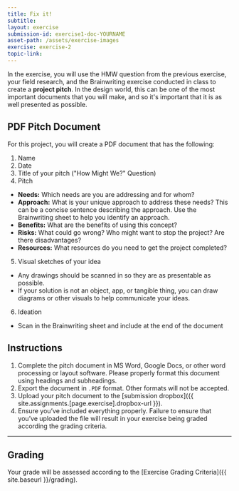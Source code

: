 ```yaml
---
title: Fix it!
subtitle:
layout: exercise
submission-id: exercise1-doc-YOURNAME
asset-path: /assets/exercise-images
exercise: exercise-2
topic-link: 
---
```


In the exercise, you will use the HMW question from the previous exercise, your field research, and the Brainwriting exercise conducted in class to create a **project pitch**. In the design world, this can be one of the most important documents that you will make, and so it's important that it is as well presented as possible.

## PDF Pitch Document
For this project, you will create a PDF document that has the following:

1. Name
2. Date
3. Title of your pitch ("How Might We?" Question)
4. Pitch
  - **Needs:** Which needs are you are addressing and for whom?
  - **Approach:** What is your unique approach to address these needs? This can be a concise sentence describing the approach. Use the Brainwriting sheet to help you identify an approach.
  - **Benefits:** What are the benefits of using this concept?
  - **Risks:** What could go wrong? Who might want to stop the project? Are there disadvantages?
  - **Resources:** What resources do you need to get the project completed?
5. Visual sketches of your idea
  - Any drawings should be scanned in so they are as presentable as possible.
  - If your solution is not an object, app, or tangible thing, you can draw diagrams or other visuals to help communicate your ideas.
6. Ideation
  - Scan in the Brainwriting sheet and include at the end of the document

## Instructions
1. Complete the pitch document in MS Word, Google Docs, or other word processing or layout software. Please properly format this document using headings and subheadings.
5. Export the document in `.PDF` format. Other formats will not be accepted.
6. Upload your pitch document to the [submission dropbox]({{ site.assignments.[page.exercise].dropbox-url }}).
7. Ensure you’ve included everything properly. Failure to ensure that you’ve uploaded the file will result in your exercise being graded according the grading criteria.

* * *

## Grading
Your grade will be assessed according to the [Exercise Grading Criteria]({{ site.baseurl }}/grading). 
